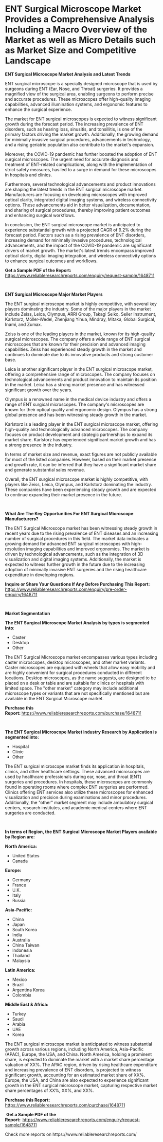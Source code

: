<p><h1>ENT Surgical Microscope Market Provides a Comprehensive Analysis Including a Macro Overview of the Market as well as Micro Details such as Market Size and Competitive Landscape</h1></p><p><strong>ENT Surgical Microscope Market Analysis and Latest Trends</strong></p>
<p><p>ENT surgical microscope is a specially designed microscope that is used by surgeons during ENT (Ear, Nose, and Throat) surgeries. It provides a magnified view of the surgical area, enabling surgeons to perform precise and accurate procedures. These microscopes offer high-quality imaging capabilities, advanced illumination systems, and ergonomic features to enhance the surgical experience.</p><p>The market for ENT surgical microscopes is expected to witness significant growth during the forecast period. The increasing prevalence of ENT disorders, such as hearing loss, sinusitis, and tonsillitis, is one of the primary factors driving the market growth. Additionally, the growing demand for minimally invasive surgical procedures, advancements in technology, and a rising geriatric population also contribute to the market's expansion.</p><p>Moreover, the COVID-19 pandemic has further boosted the adoption of ENT surgical microscopes. The urgent need for accurate diagnosis and treatment of ENT-related complications, along with the implementation of strict safety measures, has led to a surge in demand for these microscopes in hospitals and clinics.</p><p>Furthermore, several technological advancements and product innovations are shaping the latest trends in the ENT surgical microscope market. Manufacturers are focusing on developing microscopes with improved optical clarity, integrated digital imaging systems, and wireless connectivity options. These advancements aid in better visualization, documentation, and sharing of surgical procedures, thereby improving patient outcomes and enhancing surgical workflows.</p><p>In conclusion, the ENT surgical microscope market is anticipated to experience substantial growth with a projected CAGR of 9.2% during the forecast period. Factors such as a rising prevalence of ENT disorders, increasing demand for minimally invasive procedures, technological advancements, and the impact of the COVID-19 pandemic are significant drivers of market growth. The market's latest trends encompass improved optical clarity, digital imaging integration, and wireless connectivity options to enhance surgical outcomes and workflows.</p></p>
<p><strong>Get a Sample PDF of the Report:&nbsp;</strong> <a href="https://www.reliableresearchreports.com/enquiry/request-sample/1648711">https://www.reliableresearchreports.com/enquiry/request-sample/1648711</a></p>
<p>&nbsp;</p>
<p><strong>ENT Surgical Microscope Major Market Players</strong></p>
<p><p>The ENT surgical microscope market is highly competitive, with several key players dominating the industry. Some of the major players in the market include Zeiss, Leica, Olympus, ARRI Group, Takagi Seiko, Seiler Instrument, Karlstorz, Möller-Wedel, Zhenjiang Yihua, Mindray, Mitaka, Global Surgical, Inami, and Zumax.</p><p>Zeiss is one of the leading players in the market, known for its high-quality surgical microscopes. The company offers a wide range of ENT surgical microscopes that are known for their precision and advanced imaging capabilities. Zeiss has experienced steady growth in the market and continues to dominate due to its innovative products and strong customer base.</p><p>Leica is another significant player in the ENT surgical microscope market, offering a comprehensive range of microscopes. The company focuses on technological advancements and product innovation to maintain its position in the market. Leica has a strong market presence and has witnessed significant growth over the years.</p><p>Olympus is a renowned name in the medical device industry and offers a range of ENT surgical microscopes. The company's microscopes are known for their optical quality and ergonomic design. Olympus has a strong global presence and has been witnessing steady growth in the market.</p><p>Karlstorz is a leading player in the ENT surgical microscope market, offering high-quality and technologically advanced microscopes. The company focuses on product development and strategic partnerships to expand its market share. Karlstorz has experienced significant market growth and has a strong presence in the industry.</p><p>In terms of market size and revenue, exact figures are not publicly available for most of the listed companies. However, based on their market presence and growth rate, it can be inferred that they have a significant market share and generate substantial sales revenue.</p><p>Overall, the ENT surgical microscope market is highly competitive, with players like Zeiss, Leica, Olympus, and Karlstorz dominating the industry. These companies have been experiencing steady growth and are expected to continue expanding their market presence in the future.</p></p>
<p>&nbsp;</p>
<p><strong>What Are The Key Opportunities For ENT Surgical Microscope Manufacturers?</strong></p>
<p><p>The ENT Surgical Microscope market has been witnessing steady growth in recent years due to the rising prevalence of ENT diseases and an increasing number of surgical procedures in this field. The market data indicates a growing demand for advanced ENT surgical microscopes with high-resolution imaging capabilities and improved ergonomics. The market is driven by technological advancements, such as the integration of 3D visualization and digital imaging systems. Additionally, the market is expected to witness further growth in the future due to the increasing adoption of minimally invasive ENT surgeries and the rising healthcare expenditure in developing regions.</p></p>
<p><strong>Inquire or Share Your Questions If Any Before Purchasing This Report:</strong> <a href="https://www.reliableresearchreports.com/enquiry/pre-order-enquiry/1648711">https://www.reliableresearchreports.com/enquiry/pre-order-enquiry/1648711</a></p>
<p>&nbsp;</p>
<p><strong>Market Segmentation</strong></p>
<p><strong>The ENT Surgical Microscope Market Analysis by types is segmented into:</strong></p>
<p><ul><li>Caster</li><li>Desktop</li><li>Other</li></ul></p>
<p><p>The ENT Surgical Microscope market encompasses various types including caster microscopes, desktop microscopes, and other market variants. Caster microscopes are equipped with wheels that allow easy mobility and are highly convenient for surgical procedures conducted in different locations. Desktop microscopes, as the name suggests, are designed to be placed on a desk or table and are suitable for clinics or hospitals with limited space. The "other market" category may include additional microscope types or variants that are not specifically mentioned but are available in the ENT Surgical Microscope market.</p></p>
<p><strong>Purchase this Report:&nbsp;</strong><a href="https://www.reliableresearchreports.com/purchase/1648711">https://www.reliableresearchreports.com/purchase/1648711</a></p>
<p>&nbsp;</p>
<p><strong>The ENT Surgical Microscope Market Industry Research by Application is segmented into:</strong></p>
<p><ul><li>Hospital</li><li>Clinic</li><li>Other</li></ul></p>
<p><p>The ENT surgical microscope market finds its application in hospitals, clinics, and other healthcare settings. These advanced microscopes are used by healthcare professionals during ear, nose, and throat (ENT) surgeries and procedures. In hospitals, these microscopes are commonly found in operating rooms where complex ENT surgeries are performed. Clinics offering ENT services also utilize these microscopes for enhanced visualization and precision during examinations and minor procedures. Additionally, the "other" market segment may include ambulatory surgical centers, research institutes, and academic medical centers where ENT surgeries are conducted.</p></p>
<p>&nbsp;</p>
<p><strong>In terms of Region, the ENT Surgical Microscope Market Players available by Region are:</strong></p>
<p>
    <p> <strong> North America: </strong>
        <ul>
            <li>United States</li>
            <li>Canada</li>
        </ul>
        </p> 
    <p> <strong> Europe: </strong>
        <ul>
            <li>Germany</li>
            <li>France</li>
            <li>U.K.</li>
            <li>Italy</li>
            <li>Russia</li>
        </ul>
        </p> 
    <p> <strong> Asia-Pacific: </strong>
        <ul>
            <li>China</li>
            <li>Japan</li>
            <li>South Korea</li>
            <li>India</li>
            <li>Australia</li>
            <li>China Taiwan</li>
            <li>Indonesia</li>
            <li>Thailand</li>
            <li>Malaysia</li>
        </ul>
        </p> 
    <p> <strong> Latin America: </strong>
        <ul>
            <li>Mexico</li>
            <li>Brazil</li>
            <li>Argentina Korea</li>
            <li>Colombia</li>
        </ul>
        </p> 
    <p> <strong> Middle East & Africa: </strong>
        <ul>
            <li>Turkey</li>
            <li>Saudi</li>
            <li>Arabia</li>
            <li>UAE</li>
            <li>Korea</li>
        </ul>
    </p>
    </p>
<p><p>The ENT surgical microscope market is anticipated to witness substantial growth across various regions, including North America, Asia-Pacific (APAC), Europe, the USA, and China. North America, holding a prominent share, is expected to dominate the market with a market share percentage valuation of XX%. The APAC region, driven by rising healthcare expenditure and increasing prevalence of ENT disorders, is projected to witness significant growth, accounting for an estimated market share of XX%. Europe, the USA, and China are also expected to experience significant growth in the ENT surgical microscope market, capturing respective market share percentages of XX%, XX%, and XX%.</p></p>
<p><strong>Purchase this Report: </strong><a href="https://www.reliableresearchreports.com/purchase/1648711">https://www.reliableresearchreports.com/purchase/1648711</a></p>
<p>&nbsp;<strong>Get a Sample PDF of the Report:&nbsp;&nbsp;</strong><a href="https://www.reliableresearchreports.com/enquiry/request-sample/1648711">https://www.reliableresearchreports.com/enquiry/request-sample/1648711</a></p>
<p><strong></strong></p>
<p>Check more reports on https://www.reliableresearchreports.com/</p>